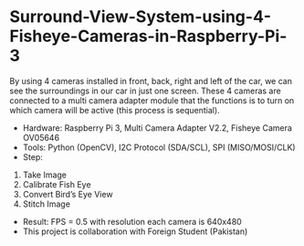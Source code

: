 # Surround-View-System-using-4-Fisheye-Cameras-in-Raspberry-Pi-3

By using 4 cameras installed in front, back, right and left of the car, we can see the surroundings in our car in just one screen. These 4 cameras are connected to a multi camera adapter module that the functions is to turn on which camera will be active (this process is sequential).

- Hardware: Raspberry Pi 3, Multi Camera Adapter V2.2, Fisheye Camera OV05646
- Tools: Python (OpenCV), I2C Protocol (SDA/SCL), SPI (MISO/MOSI/CLK)
- Step:
1. Take Image
2. Calibrate Fish Eye
3. Convert Bird’s Eye View
4. Stitch Image

- Result: FPS = 0.5 with resolution each camera is 640x480
- This project is collaboration with Foreign Student (Pakistan)

